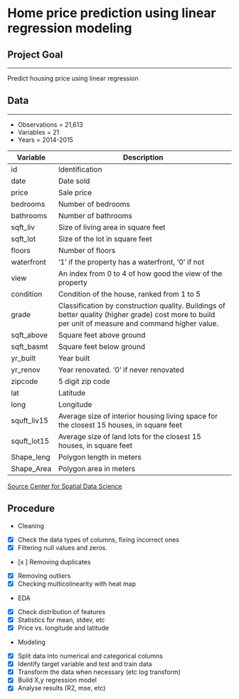 # Home price prediction using linear regression modeling

## Project Goal
---
Predict housing price using linear regression

## Data 
---

* Observations = 21,613
* Variables = 21
* Years = 2014-2015

| Variable      | Description |
| ----------- | ----------- |
| id  | 	Identification |
| date |	Date sold |
| price |	Sale price |
|bedrooms |	Number of bedrooms|
|bathrooms |	Number of bathrooms|
|sqft_liv |	Size of living area in square feet|
| sqft_lot | Size of the lot in square feet |
| floors | 	Number of floors |
| waterfront 	|‘1’ if the property has a waterfront, ‘0’ if not|
|view |	An index from 0 to 4 of how good the view of the property |
| condition | 	Condition of the house, ranked from 1 to 5|
| grade 	| Classification by construction quality. Buildings of better quality (higher grade) cost more to build per unit of measure and command higher value. |
|sqft_above | 	Square feet above ground |
| sqft_basmt | 	Square feet below ground |
| yr_built | 	Year built |
| yr_renov | 	Year renovated. ‘0’ if never renovated |
| zipcode |	5 digit zip code |
| lat |	Latitude |
| long |	Longitude |
| squft_liv15 |	Average size of interior housing living space for the closest 15 houses, in square feet |
| squft_lot15 |	Average size of land lots for the closest 15 houses, in square feet |
| Shape_leng |	Polygon length in meters |
| Shape_Area |	Polygon area in meters |


[Source Center for Spatial Data Science](https://geodacenter.github.io/data-and-lab/KingCounty-HouseSales2015/) 

## Procedure
* Cleaning 
- [x] Check the data types of columns, fixing incorrect ones
- [x] Filtering null values and zeros. 
- [x ] Removing duplicates
- [x] Removing outliers
- [x] Checking multicolinearity with heat map
* EDA 
- [x] Check distribution of features
- [x] Statistics for mean, stdev, etc
- [x] Price vs. longitude and latitude
* Modeling 
- [x] Split data into numerical and categorical columns
- [x] Identify target variable and test and train data
- [x] Transform the data when necessary (etc log transform)
- [x] Build X,y regression model 
- [x] Analyse results (R2, mse, etc)
